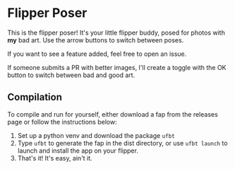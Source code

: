 # Flipper Poser
This is the flipper poser! It's your little flipper buddy, posed for photos with **my** bad art.
Use the arrow buttons to switch between poses.

If you want to see a feature added, feel free to open an issue.

If someone submits a PR with better images, I'll create a toggle with the OK button to switch between bad and good art.
## Compilation
To compile and run for yourself, either download a fap from the releases page or follow the instructions below:

1. Set up a python venv and download the package `ufbt`
2. Type `ufbt` to generate the fap in the dist directory, or use `ufbt launch` to launch and install the app on your flipper.
3. That's it! It's easy, ain't it.
